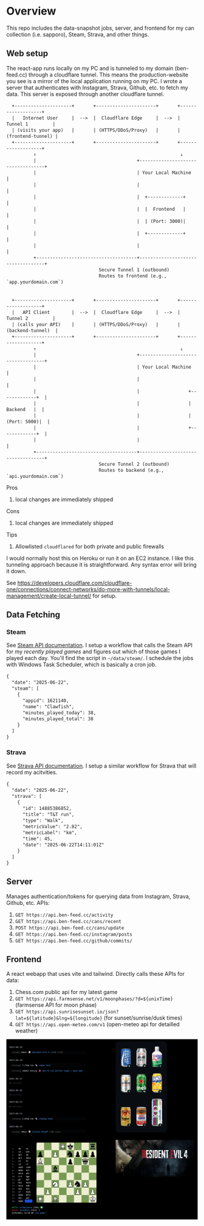 # Overview
This repo includes the data-snapshot jobs, server, and frontend for my can collection (i.e. sapporo), Steam, Strava, and other things.

## Web setup
The react-app runs locally on my PC and is tunneled to my domain (ben-feed.cc) through a cloudflare tunnel. This means the production-website you see is a mirror of the local application running on my PC. I wrote a server that authenticates with Instagram, Strava, Github, etc. to fetch my data. This server is exposed through another cloudflare tunnel.

```
  +---------------------+       +----------------------+       +-------------------+
  |   Internet User     |  -->  |  Cloudflare Edge     |  -->  |  Tunnel 1         |
  | (visits your app)   |       | (HTTPS/DDoS/Proxy)   |       | (frontend-tunnel) |
  +---------------------+       +----------------------+       +-------------------+
          ↑                                                     ↓
          |                                     +-----------------------------------+
          |                                     | Your Local Machine                |
          |                                     |                                   |
          |                                     |  +-------------+                  |
          |                                     |  |  Frontend   |                  |
          |                                     |  | (Port: 3000)|                  |
          |                                     |  +-------------+                  |
          |                                     |                                   |
          +-------------------------------------+-----------------------------------+
                                  Secure Tunnel 1 (outbound)
                                  Routes to frontend (e.g., `app.yourdomain.com`)


  +---------------------+       +----------------------+       +-------------------+
  |   API Client        |  -->  |  Cloudflare Edge     |  -->  |  Tunnel 2         |
  | (calls your API)    |       | (HTTPS/DDoS/Proxy)   |       | (backend-tunnel)  |
  +---------------------+       +----------------------+       +-------------------+
          ↑                                                     ↓
          |                                     +-----------------------------------+
          |                                     | Your Local Machine                |
          |                                     |                                   |
          |                                     |                  +-------------+  |
          |                                     |                  |   Backend   |  |
          |                                     |                  | (Port: 5000)|  |
          |                                     |                  +-------------+  |
          |                                     |                                   |
          +-------------------------------------+-----------------------------------+
                                  Secure Tunnel 2 (outbound)
                                  Routes to backend (e.g., `api.yourdomain.com`)
```
Pros
1. local changes are immediately shipped

Cons
1. local changes are immediately shipped

Tips
1. Allowlisted `cloudflared` for both private and public firewalls

I would normally host this on Heroku or run it on an EC2 instance. I like this tunneling approach because it is straightforward. Any syntax error will bring it down. 

See https://developers.cloudflare.com/cloudflare-one/connections/connect-networks/do-more-with-tunnels/local-management/create-local-tunnel/ for setup.


## Data Fetching

### Steam

See [Steam API documentation](https://developer.valvesoftware.com/wiki/Steam_Web_API#GetGlobalAchievementPercentagesForApp_.28v0001.29). I setup a workflow that calls the Steam API for my *recently played games* and figures out which of those games I played each day. You'll find the script in `~/data/steam/`. I schedule the jobs with Windows Task Scheduler, which is basically a cron job.


```
{
  "date": "2025-06-22",
  "steam": [
    {
      "appid": 1621140,
      "name": "Clawfish",
      "minutes_played_today": 38,
      "minutes_played_total": 38
    }
  ]
}
```

### Strava

See [Strava API documentation](https://developers.strava.com/docs/). I setup a similar workflow for Strava that will record my acitvities.

```
{
  "date": "2025-06-22",
  "strava": [
    {
      "id": 14885386852,
      "title": "T&T run",
      "type": "Walk",
      "metricValue": "2.82",
      "metricLabel": "km",
      "time": 45,
      "date": "2025-06-22T14:11:01Z"
    }
  ]
}
```

## Server
Manages authentication/tokens for querying data from Instagram, Strava, Github, etc.
APIs:
1. `GET https://api.ben-feed.cc/activity`
1. `GET https://api.ben-feed.cc/cans/recent`
1. `POST https://api.ben-feed.cc/cans/update`
1. `GET https://api.ben-feed.cc/instagram/posts`
1. `GET https://api.ben-feed.cc/github/commits/`

## Frontend
A react webapp that uses vite and tailwind.
Directly calls these APIs for data:
1. Chess.com public api for my latest game
1. `GET https://api.farmsense.net/v1/moonphases/?d=${unixTime}` (farmsense API for moon phase)
1. `GET https://api.sunrisesunset.io/json?lat=${latitude}&lng=${longitude}` (for sunset/sunrise/dusk times)
1. `GET https://api.open-meteo.com/v1` (open-meteo api for detailled weather)

![](./demo.png)